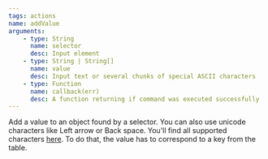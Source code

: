 ```yaml
---
tags: actions
name: addValue
arguments:
    - type: String
      name: selector
      desc: Input element
    - type: String | String[]
      name: value
      desc: Input text or several chunks of special ASCII characters
    - type: Function
      name: callback(err)
      desc: A function returning if command was executed successfully
---
```


Add a value to an object found by a selector. You can also use unicode characters
like Left arrow or Back space. You'll find all supported characters [here](https://code.google.com/p/selenium/wiki/JsonWireProtocol#/session/:sessionId/element/:id/value). To do that,
the value has to correspond to a key from the table.